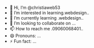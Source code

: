 - 👋 Hi, I’m @christiaweb53
- 👀 I’m interested in learning.webdesign..
- 🌱 I’m currently learning .webdesign..
- 💞️ I’m looking to collaborate on ...
- 📫 How to reach me .09060068401..
- 😄 Pronouns: ...
- ⚡ Fun fact: ...

<!---
christiaweb53/christiaweb53 is a ✨ special ✨ repository because its `README.md` (this file) appears on your GitHub profile.
You can click the Preview link to take a look at your changes.
--->
